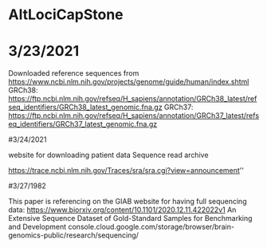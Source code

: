 # AltLociCapStone

# 3/23/2021

Downloaded reference sequences from 
https://www.ncbi.nlm.nih.gov/projects/genome/guide/human/index.shtml
GRCh38:
https://ftp.ncbi.nlm.nih.gov/refseq/H_sapiens/annotation/GRCh38_latest/refseq_identifiers/GRCh38_latest_genomic.fna.gz
GRCh37:
https://ftp.ncbi.nlm.nih.gov/refseq/H_sapiens/annotation/GRCh37_latest/refseq_identifiers/GRCh37_latest_genomic.fna.gz

#3/24/2021

website for downloading patient data
Sequence read archive

https://trace.ncbi.nlm.nih.gov/Traces/sra/sra.cgi?view=announcement''

#3/27/1982

This paper is referencing on the GIAB website for having full sequencing data:
https://www.biorxiv.org/content/10.1101/2020.12.11.422022v1
An Extensive Sequence Dataset of Gold-Standard Samples for Benchmarking and Development
console.cloud.google.com/storage/browser/brain-genomics-public/research/sequencing/





